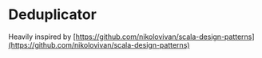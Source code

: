 # Deduplicator

Heavily inspired by [https://github.com/nikolovivan/scala-design-patterns](https://github.com/nikolovivan/scala-design-patterns)
